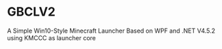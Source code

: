 # GBCLV2
A Simple Win10-Style Minecraft Launcher 
Based on WPF and .NET V4.5.2
using KMCCC as launcher core
